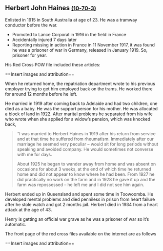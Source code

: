## Herbert John Haines <small>[(10‑70‑3)](https://brisbane.discovereverafter.com/profile/31732600 "Go to Memorial Information" )</small>

Enlisted in 1915 in South Australia at age of 23. He was a tramway conductor before the war.

- Promoted to Lance Corporal in 1916 in the field in France
- Accidentally injured 7 days later
- Reporting missing in action in France in 11 November 1917, it was found he was a prisoner of war in Germany, released in January 1919. So, prisoner for year. 

His Red Cross POW file included these articles:

==Insert images and attribution==

When he returned home, the repatriation department wrote to his previous employer trying to get him employed back on the trams. He worked there for around 12 months before he left. 

He married in 1919 after coming back to Adelaide and had two children, one died as a baby. He was the support person for his mother.  He was allocated a block of land in 1922. After marital problems he separated from his wife who wrote when she applied for a widow’s pension, which was knocked back, 

>“I was married to Herbert Haines in 1919 after his return from service and at that time he suffered from rheumatism. Immediately after our marriage he seemed very peculiar – would sit for long periods without speaking and avoided company. He would sometimes not converse with me for days. 
>
>About 1925 he began to wander away from home and was absent on occasions for about 3 weeks, at the end of which time he returned home and did not appear to know where he had been. From 1927 he did practically no work on the farm and in 1928 he gave it up and the farm was repossessed – he left me and I did not see him again. 

Herbert ended up in Queensland and spent some time in Toowoomba. He developed mental problems and died penniless in prison from heart failure after he stole watch and got 2 months jail. Herbert died in 1934 from a heart attack at the age of 43. 

Henry is getting an official war grave as he was a prisoner of war so it’s automatic. 

The front page of the red cross files available on the internet are as follows

==Insert images and attribution==

